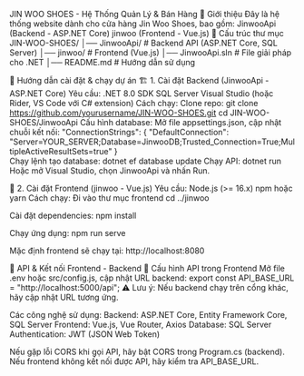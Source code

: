 JIN WOO SHOES - Hệ Thống Quản Lý & Bán Hàng	
📌 Giới thiệu
Đây là hệ thống website dành cho cửa hàng Jin Woo Shoes, bao gồm:
  JinwooApi (Backend - ASP.NET Core)
  jinwoo (Frontend - Vue.js)
📂 Cấu trúc thư mục
JIN-WOO-SHOES/
│── JinwooApi/      # Backend API (ASP.NET Core, SQL Server)
│── jinwoo/         # Frontend (Vue.js)
│── JinwooApi.sln   # File giải pháp cho .NET
│── README.md       # Hướng dẫn sử dụng

🚀 Hướng dẫn cài đặt & chạy dự án
🏗️ 1. Cài đặt Backend (JinwooApi - ASP.NET Core)
Yêu cầu:
  .NET 8.0 SDK
  SQL Server
  Visual Studio (hoặc Rider, VS Code với C# extension)
Cách chạy:
Clone repo:
  git clone https://github.com/yourusername/JIN-WOO-SHOES.git
  cd JIN-WOO-SHOES/JinwooApi
Cấu hình database:
    Mở file appsettings.json, cập nhật chuỗi kết nối:
        "ConnectionStrings": {
          "DefaultConnection": "Server=YOUR_SERVER;Database=JinwooDB;Trusted_Connection=True;MultipleActiveResultSets=true"
        }   
    Chạy lệnh tạo database:
        dotnet ef database update
Chạy API:
    dotnet run
Hoặc mở Visual Studio, chọn JinwooApi và nhấn Run.

🎨 2. Cài đặt Frontend (jinwoo - Vue.js)
Yêu cầu:
  Node.js (>= 16.x)
  npm hoặc yarn
Cách chạy:
Đi vào thư mục frontend
    cd ../jinwoo
    
Cài đặt dependencies:
    npm install

Chạy ứng dụng:
    npm run serve
    
Mặc định frontend sẽ chạy tại: http://localhost:8080
                                                                                                                                          
🔗 API & Kết nối Frontend - Backend
📌 Cấu hình API trong Frontend
Mở file .env hoặc src/config.js, cập nhật URL backend:
    export const API_BASE_URL = "http://localhost:5000/api";
⚠️ Lưu ý: Nếu backend chạy trên cổng khác, hãy cập nhật URL tương ứng.


Các công nghệ sử dụng:
  Backend: ASP.NET Core, Entity Framework Core, SQL Server
  Frontend: Vue.js, Vue Router, Axios
  Database: SQL Server
  Authentication: JWT (JSON Web Token)  

Nếu gặp lỗi CORS khi gọi API, hãy bật CORS trong Program.cs (backend).
Nếu frontend không kết nối được API, hãy kiểm tra API_BASE_URL.
